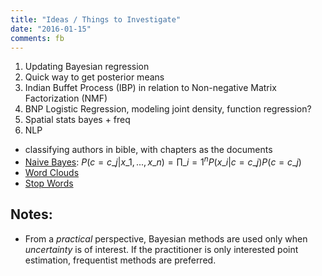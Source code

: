 ```yaml
---
title: "Ideas / Things to Investigate"
date: "2016-01-15"
comments: fb
---
```


1. Updating Bayesian regression
2. Quick way to get posterior means
3. Indian Buffet Process (IBP) in relation to Non-negative Matrix Factorization (NMF)
4. BNP Logistic Regression, modeling joint density, function regression?
5. Spatial stats bayes + freq
6. NLP
  - classifying authors in bible, with chapters as the documents
  - [Naive Bayes](https://class.coursera.org/nlp/lecture): $P(c = c\_j | x\_1,...,x\_n) = \prod\_{i=1}^n P(x\_i | c = c\_j) P(c = c\_j)$
  - [Word Clouds](http://www.wordclouds.com/)
  - [Stop Words](https://www.kaggle.com/c/word2vec-nlp-tutorial/details/part-1-for-beginners-bag-of-words)



## Notes: 
- From a *practical* perspective, Bayesian methods are used only when *uncertainty* is of interest. If the practitioner is only interested point estimation, frequentist methods are preferred.
